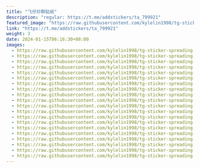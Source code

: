 ```yaml
---
title: "飞仔炒群贴纸"
description: "regular: https://t.me/addstickers/ta_799921"
featured_image: "https://raw.githubusercontent.com/kylelin1998/tg-sticker-spreading-worldwide-images/main/img/7946b104-c134-4950-8d64-d8b4c2dd62a5.jpg"
link: "https://t.me/addstickers/ta_799921"
weight: 3
date: 2024-01-15T06:16:30+08:00
images:
  - https://raw.githubusercontent.com/kylelin1998/tg-sticker-spreading-worldwide-images/main/img/7946b104-c134-4950-8d64-d8b4c2dd62a5.jpg
  - https://raw.githubusercontent.com/kylelin1998/tg-sticker-spreading-worldwide-images/main/img/0643830b-8137-4e99-8b42-4b50a825a446.jpg
  - https://raw.githubusercontent.com/kylelin1998/tg-sticker-spreading-worldwide-images/main/img/b85e5136-4702-4cb7-8bc9-f6dce6b728bd.jpg
  - https://raw.githubusercontent.com/kylelin1998/tg-sticker-spreading-worldwide-images/main/img/dda31486-6cde-4d34-a622-61b9acec7903.jpg
  - https://raw.githubusercontent.com/kylelin1998/tg-sticker-spreading-worldwide-images/main/img/82e4857f-0616-41f4-bfa1-305e7f5dde5e.jpg
  - https://raw.githubusercontent.com/kylelin1998/tg-sticker-spreading-worldwide-images/main/img/10848867-832b-4276-bbcf-e0cd116a123f.jpg
  - https://raw.githubusercontent.com/kylelin1998/tg-sticker-spreading-worldwide-images/main/img/80f0a62d-a421-4ddf-8af6-b22cf9bc19cf.jpg
  - https://raw.githubusercontent.com/kylelin1998/tg-sticker-spreading-worldwide-images/main/img/29f44a98-c6a3-401f-a40f-a1ccbc6aab94.jpg
  - https://raw.githubusercontent.com/kylelin1998/tg-sticker-spreading-worldwide-images/main/img/7771d3ac-b5c2-4c2e-979c-60a3e4c47354.jpg
  - https://raw.githubusercontent.com/kylelin1998/tg-sticker-spreading-worldwide-images/main/img/3eedf764-567e-4fa5-bc8b-05f0ef6b2362.jpg
  - https://raw.githubusercontent.com/kylelin1998/tg-sticker-spreading-worldwide-images/main/img/8ae29368-eba2-4a16-af91-2132c31237aa.jpg
  - https://raw.githubusercontent.com/kylelin1998/tg-sticker-spreading-worldwide-images/main/img/571f7a4d-7935-4ab6-adde-6fe774baf8ab.jpg
  - https://raw.githubusercontent.com/kylelin1998/tg-sticker-spreading-worldwide-images/main/img/80f40ee1-4b9f-49fb-b4e4-d555a0540fee.jpg
  - https://raw.githubusercontent.com/kylelin1998/tg-sticker-spreading-worldwide-images/main/img/5348f5d3-a475-4e1f-b833-eb43aeea40f4.jpg
  - https://raw.githubusercontent.com/kylelin1998/tg-sticker-spreading-worldwide-images/main/img/48028bef-e924-43c4-8b0d-512d02099170.jpg
  - https://raw.githubusercontent.com/kylelin1998/tg-sticker-spreading-worldwide-images/main/img/216b4083-ba9f-4051-b41f-460dd3ae2c15.jpg
  - https://raw.githubusercontent.com/kylelin1998/tg-sticker-spreading-worldwide-images/main/img/010bcef7-937e-400b-8073-0a96588b08a0.jpg
  - https://raw.githubusercontent.com/kylelin1998/tg-sticker-spreading-worldwide-images/main/img/4b231fe8-cfb9-4aa9-bf3b-6c829d4bda53.jpg
  - https://raw.githubusercontent.com/kylelin1998/tg-sticker-spreading-worldwide-images/main/img/808be414-bbd0-48a1-8e41-21ad05784216.jpg
  - https://raw.githubusercontent.com/kylelin1998/tg-sticker-spreading-worldwide-images/main/img/461632f9-0a43-4479-94dc-54471740f4f2.jpg
---
```

